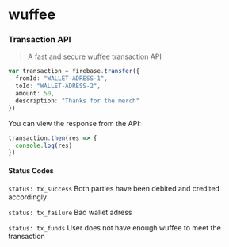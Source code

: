 # wuffee

### Transaction API
> A fast and secure wuffee transaction API

```typescript
var transaction = firebase.transfer({
  fromId: "WALLET-ADRESS-1",
  toId: "WALLET-ADRESS-2",
  amount: 50,
  description: "Thanks for the merch"
})
```

You can view the response from the API:
```typescript
transaction.then(res => {
  console.log(res)
})
```

#### Status Codes
`status: tx_success` Both parties have been debited and credited accordingly

`status: tx_failure` Bad wallet adress

`status: tx_funds` User does not have enough wuffee to meet the transaction
